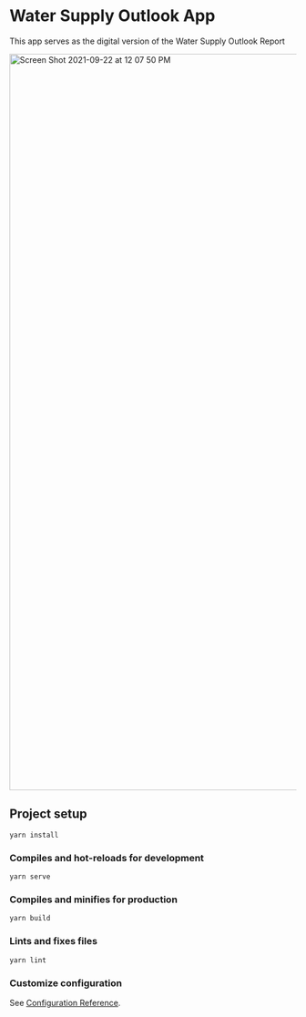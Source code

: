 # Water Supply Outlook App

This app serves as the digital version of the Water Supply Outlook Report

<img width="1294" alt="Screen Shot 2021-09-22 at 12 07 50 PM" src="https://user-images.githubusercontent.com/55154968/134398105-fb1b4ff6-f570-4174-8dbb-6dcacd0999dc.png">


## Project setup
```
yarn install
```

### Compiles and hot-reloads for development
```
yarn serve
```

### Compiles and minifies for production
```
yarn build
```

### Lints and fixes files
```
yarn lint
```

### Customize configuration
See [Configuration Reference](https://cli.vuejs.org/config/).
